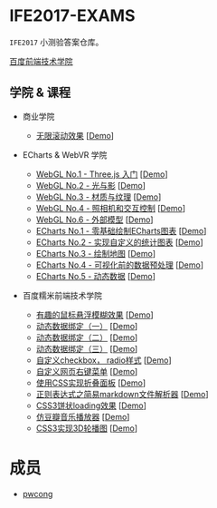 # IFE2017-EXAMS

`IFE2017` 小测验答案仓库。

[百度前端技术学院](http://ife.baidu.com/)

## 学院 & 课程

* 商业学院
    * [无限滚动效果](https://github.com/pwcong/IFE2017-EXAMS/tree/master/src/Business/infinite-scroll) [[Demo](http://pwcong.me/IFE2017-EXAMS/src/Business/infinite-scroll/)]

* ECharts & WebVR 学院
    * [WebGL No.1 - Three.js 入门](https://github.com/pwcong/IFE2017-EXAMS/tree/master/src/ECharts%26WebVR/WebGL-01) [[Demo](http://pwcong.me/IFE2017-EXAMS/src/ECharts&WebVR/WebGL-01/)]
    * [WebGL No.2 - 光与影](https://github.com/pwcong/IFE2017-EXAMS/tree/master/src/ECharts%26WebVR/WebGL-02) [[Demo](http://pwcong.me/IFE2017-EXAMS/src/ECharts&WebVR/WebGL-02/)]
    * [WebGL No.3 - 材质与纹理](https://github.com/pwcong/IFE2017-EXAMS/tree/master/src/ECharts%26WebVR/WebGL-03) [[Demo](http://pwcong.me/IFE2017-EXAMS/src/ECharts&WebVR/WebGL-03/)]
    * [WebGL No.4 - 照相机和交互控制](https://github.com/pwcong/IFE2017-EXAMS/tree/master/src/ECharts%26WebVR/WebGL-04) [[Demo](http://pwcong.me/IFE2017-EXAMS/src/ECharts&WebVR/WebGL-04/)]
    * [WebGL No.6 - 外部模型](https://github.com/pwcong/IFE2017-EXAMS/tree/master/src/ECharts%26WebVR/WebGL-06) [[Demo](http://pwcong.me/IFE2017-EXAMS/src/ECharts&WebVR/WebGL-06/)]
    * [ECharts No.1 - 零基础绘制ECharts图表](https://github.com/pwcong/IFE2017-EXAMS/tree/master/src/ECharts%26WebVR/ECharts-01) [[Demo](http://pwcong.me/IFE2017-EXAMS/src/ECharts&WebVR/ECharts-01/)]
    * [ECharts No.2 - 实现自定义的统计图表](https://github.com/pwcong/IFE2017-EXAMS/tree/master/src/ECharts%26WebVR/ECharts-02) [[Demo](http://pwcong.me/IFE2017-EXAMS/src/ECharts&WebVR/ECharts-02/)]
    * [ECharts No.3 - 绘制地图](https://github.com/pwcong/IFE2017-EXAMS/tree/master/src/ECharts%26WebVR/ECharts-03) [[Demo](http://pwcong.me/IFE2017-EXAMS/src/ECharts&WebVR/ECharts-03/)]
    * [ECharts No.4 - 可视化前的数据预处理](https://github.com/pwcong/IFE2017-EXAMS/tree/master/src/ECharts%26WebVR/ECharts-04) [[Demo](http://pwcong.me/IFE2017-EXAMS/src/ECharts&WebVR/ECharts-04/)]
    * [ECharts No.5 - 动态数据](https://github.com/pwcong/IFE2017-EXAMS/tree/master/src/ECharts%26WebVR/ECharts-05) [[Demo](http://pwcong.me/IFE2017-EXAMS/src/ECharts&WebVR/ECharts-05/)]
    

* 百度糯米前端技术学院
    * [有趣的鼠标悬浮模糊效果](https://github.com/pwcong/IFE2017-EXAMS/tree/master/src/Front-End/mouse-suspension-blur) [[Demo](http://pwcong.me/IFE2017-EXAMS/src/Front-End/mouse-suspension-blur/)]
    * [动态数据绑定（一）](https://github.com/pwcong/IFE2017-EXAMS/tree/master/src/Front-End/dynamic-bind-data-1) [[Demo](http://pwcong.me/IFE2017-EXAMS/src/Front-End/dynamic-bind-data-1/)]
    * [动态数据绑定（二）](https://github.com/pwcong/IFE2017-EXAMS/tree/master/src/Front-End/dynamic-bind-data-2) [[Demo](http://pwcong.me/IFE2017-EXAMS/src/Front-End/dynamic-bind-data-2/)]
    * [动态数据绑定（三）](https://github.com/pwcong/IFE2017-EXAMS/tree/master/src/Front-End/dynamic-bind-data-3) [[Demo](http://pwcong.me/IFE2017-EXAMS/src/Front-End/dynamic-bind-data-3/)]
    * [自定义checkbox， radio样式](https://github.com/pwcong/IFE2017-EXAMS/tree/master/src/Front-End/custom-checkbox-radio) [[Demo](http://pwcong.me/IFE2017-EXAMS/src/Front-End/custom-checkbox-radio/)]
    * [自定义网页右键菜单](https://github.com/pwcong/IFE2017-EXAMS/tree/master/src/Front-End/custom-right-menu) [[Demo](http://pwcong.me/IFE2017-EXAMS/src/Front-End/custom-right-menu/)]
    * [使用CSS实现折叠面板](https://github.com/pwcong/IFE2017-EXAMS/tree/master/src/Front-End/css-collapse-panel) [[Demo](http://pwcong.me/IFE2017-EXAMS/src/Front-End/css-collapse-panel/)]
    * [正则表达式之简易markdown文件解析器](https://github.com/pwcong/IFE2017-EXAMS/tree/master/src/Front-End/markdown-parser) [[Demo](http://pwcong.me/IFE2017-EXAMS/src/Front-End/markdown-parser/)]
    * [CSS3饼状loading效果](https://github.com/pwcong/IFE2017-EXAMS/tree/master/src/Front-End/css3-loading) [[Demo](http://pwcong.me/IFE2017-EXAMS/src/Front-End/css3-loading/)]
    * [仿豆瓣音乐播放器](https://github.com/pwcong/IFE2017-EXAMS/tree/master/src/Front-End/music-player) [[Demo](http://pwcong.me/IFE2017-EXAMS/src/Front-End/music-player/)]
    * [CSS3实现3D轮播图](https://github.com/pwcong/IFE2017-EXAMS/tree/master/src/Front-End/css3-3d-gallery) [[Demo](http://pwcong.me/IFE2017-EXAMS/src/Front-End/css3-3d-gallery/)]

# 成员

* [pwcong](https://github.com/pwcong)